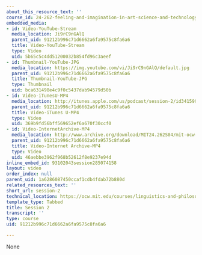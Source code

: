 ```yaml
---
about_this_resource_text: ''
course_id: 24-262-feeling-and-imagination-in-art-science-and-technology-spring-2004
embedded_media:
- id: Video-YouTube-Stream
  media_location: Ji9rC9nGAlQ
  parent_uid: 91212b996c71d6662a6fa9575c8fa6a6
  title: Video-YouTube-Stream
  type: Video
  uid: 5b65c5c4dd51200032b854fd96c3aeef
- id: Thumbnail-YouTube-JPG
  media_location: https://img.youtube.com/vi/Ji9rC9nGAlQ/default.jpg
  parent_uid: 91212b996c71d6662a6fa9575c8fa6a6
  title: Thumbnail-YouTube-JPG
  type: Thumbnail
  uid: bca631498e4c9f0c5437dab94579d50b
- id: Video-iTunesU-MP4
  media_location: http://itunes.apple.com/us/podcast/session-2/id341599033?i=63739474
  parent_uid: 91212b996c71d6662a6fa9575c8fa6a6
  title: Video-iTunes U-MP4
  type: Video
  uid: 369b9fd56bff569652ef6a670f30ccf0
- id: Video-InternetArchive-MP4
  media_location: http://www.archive.org/download/MIT24.262S04/mit-ocw-24.262-singer-08feb2004-220k.mp4
  parent_uid: 91212b996c71d6662a6fa9575c8fa6a6
  title: Video-Internet Archive-MP4
  type: Video
  uid: 46aebbe3962f968b52612f8e9237e94d
inline_embed_id: 93102043session285074158
layout: video
order_index: null
parent_uid: 1a6286087450ccaf1cdb4fdab72b880d
related_resources_text: ''
short_url: session-2
technical_location: https://ocw.mit.edu/courses/linguistics-and-philosophy/24-262-feeling-and-imagination-in-art-science-and-technology-spring-2004/video-lectures/session-2
template_type: Tabbed
title: Session 2
transcript: ''
type: course
uid: 91212b996c71d6662a6fa9575c8fa6a6

---
```

None